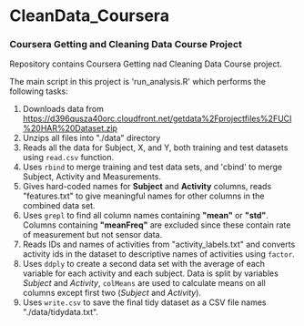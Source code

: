 # CleanData_Coursera
### Coursera Getting and Cleaning Data Course Project

Repository contains Coursera Getting nad Cleaning Data Course project.

The main script in this project is 'run_analysis.R' which performs the following tasks:

1. Downloads data from https://d396qusza40orc.cloudfront.net/getdata%2Fprojectfiles%2FUCI%20HAR%20Dataset.zip
2. Unzips all files into "./data" directory
3. Reads all the data for Subject, X, and Y, both training and test datasets using `read.csv` function.
4. Uses `rbind` to merge training and test data sets, and 'cbind' to merge Subject, Activity and Measurements.
5. Gives hard-coded names for **Subject** and **Activity** columns, reads "features.txt" to give meaningful names for other columns in the combined data set.
6. Uses `grepl` to find all column names containing **"mean"** or **"std"**. Columns containing **"meanFreq"** are excluded since these contain rate of measurement but not sensor data.
7. Reads IDs and names of activities from "activity_labels.txt" and converts activity ids in the dataset to descriptive names of activities using `factor`.
8. Uses `ddply` to create a second data set with the average of each variable for each activity and each subject. Data is split by variables *Subject* and *Activity*, `colMeans` are used to calculate means on all columns except first two (*Subject* and *Activity*).
9. Uses `write.csv` to save the final tidy dataset as a CSV file names "./data/tidydata.txt".
